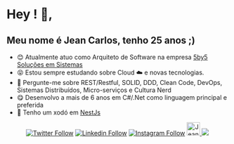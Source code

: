 # Hey ! 👋, 

## Meu nome é Jean Carlos, tenho 25 anos ;)

- :blush: Atualmente atuo como Arquiteto de Software na empresa [5by5 Soluções em Sistemas](https://www.linkedin.com/company/5by5solucoesti/)
- :stuck_out_tongue_closed_eyes: Estou sempre estudando sobre Cloud :cloud: e novas tecnologias.
- :speech_balloon: Pergunte-me sobre REST/Restful, SOLID, DDD, Clean Code, DevOps, Sistemas Distribuídos, Micro-serviços e Cultura Nerd
- :yum: Desenvolvo a mais de 6 anos em C#/.Net como linguagem principal e preferida
- :shushing_face: Tenho um xodó em [NestJs](https://nestjs.com/)

<p align="center">
    <a href="https://twitter.com/jcmdsbr">
    <img  src="https://img.shields.io/twitter/follow/jcmdsbr?color=%231DA1F2&amp;label=Follow%20me&amp;logo=Twitter&amp;style=for-the-badge" alt="Twitter Follow"></a> 
    <a href="https://linkedin.com/in/jcmdsbr"><img src="https://img.shields.io/badge/Follow%20me%20-blue?style=for-the-badge&logo=Linkedin" alt="Linkedin Follow"></a> 
    <a href="https://instagram.com/jcmdsbr"><img src="https://img.shields.io/badge/Follow%20me%20-black?style=for-the-badge&logo=Instagram&logoColor=%231DA1F2" alt="Instagram Follow"></a>
  <a href="https://dev.to/jcmdsbr">
  <img src="https://d2fltix0v2e0sb.cloudfront.net/dev-badge.svg" alt="Jean Carlos's DEV Community Profile" height="30" width="30">
</a>
  <a href="https://app.rocketseat.com.br/me/jcmdsbr">
 <img src="https://img.shields.io/static/v1?label=Blog&message=Rocketseat&color=7159c1&style=for-the-badge&logo=ghost"/> 
</a>
</p>
